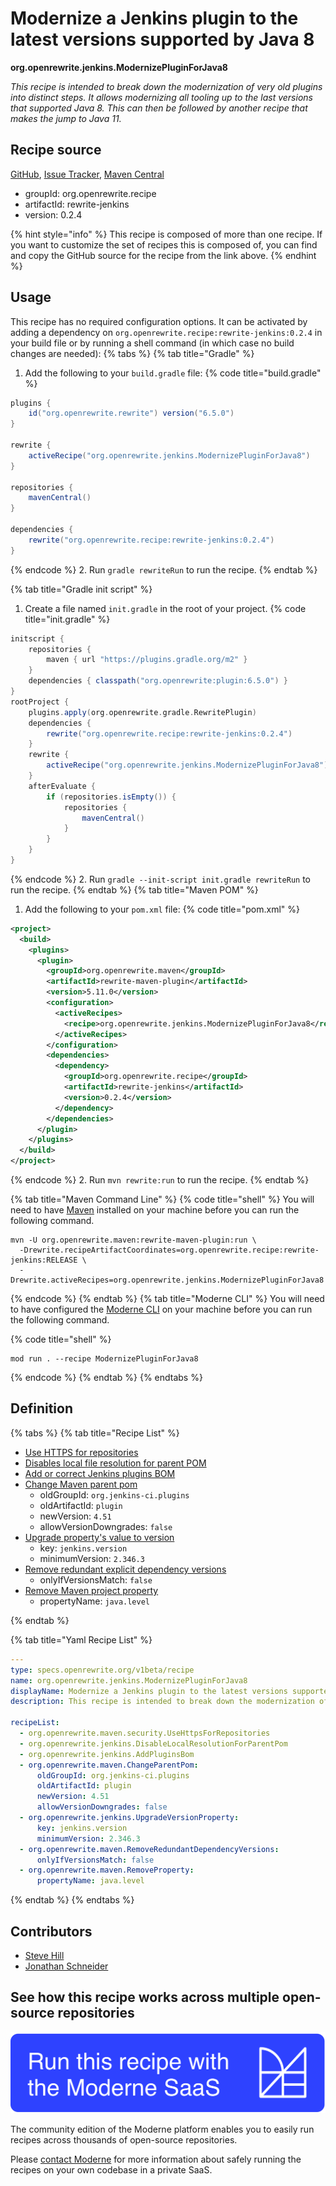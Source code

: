 # Modernize a Jenkins plugin to the latest versions supported by Java 8

**org.openrewrite.jenkins.ModernizePluginForJava8**

_This recipe is intended to break down the modernization of very old plugins into distinct steps. It allows modernizing all tooling up to the last versions that supported Java 8. This can then be followed by another recipe that makes the jump to Java 11._

## Recipe source

[GitHub](https://github.com/openrewrite/rewrite-jenkins/blob/main/src/main/resources/META-INF/rewrite/java-8.yml), [Issue Tracker](https://github.com/openrewrite/rewrite-jenkins/issues), [Maven Central](https://central.sonatype.com/artifact/org.openrewrite.recipe/rewrite-jenkins/0.2.4/jar)

* groupId: org.openrewrite.recipe
* artifactId: rewrite-jenkins
* version: 0.2.4

{% hint style="info" %}
This recipe is composed of more than one recipe. If you want to customize the set of recipes this is composed of, you can find and copy the GitHub source for the recipe from the link above.
{% endhint %}

## Usage

This recipe has no required configuration options. It can be activated by adding a dependency on `org.openrewrite.recipe:rewrite-jenkins:0.2.4` in your build file or by running a shell command (in which case no build changes are needed): 
{% tabs %}
{% tab title="Gradle" %}
1. Add the following to your `build.gradle` file:
{% code title="build.gradle" %}
```groovy
plugins {
    id("org.openrewrite.rewrite") version("6.5.0")
}

rewrite {
    activeRecipe("org.openrewrite.jenkins.ModernizePluginForJava8")
}

repositories {
    mavenCentral()
}

dependencies {
    rewrite("org.openrewrite.recipe:rewrite-jenkins:0.2.4")
}
```
{% endcode %}
2. Run `gradle rewriteRun` to run the recipe.
{% endtab %}

{% tab title="Gradle init script" %}
1. Create a file named `init.gradle` in the root of your project.
{% code title="init.gradle" %}
```groovy
initscript {
    repositories {
        maven { url "https://plugins.gradle.org/m2" }
    }
    dependencies { classpath("org.openrewrite:plugin:6.5.0") }
}
rootProject {
    plugins.apply(org.openrewrite.gradle.RewritePlugin)
    dependencies {
        rewrite("org.openrewrite.recipe:rewrite-jenkins:0.2.4")
    }
    rewrite {
        activeRecipe("org.openrewrite.jenkins.ModernizePluginForJava8")
    }
    afterEvaluate {
        if (repositories.isEmpty()) {
            repositories {
                mavenCentral()
            }
        }
    }
}
```
{% endcode %}
2. Run `gradle --init-script init.gradle rewriteRun` to run the recipe.
{% endtab %}
{% tab title="Maven POM" %}
1. Add the following to your `pom.xml` file:
{% code title="pom.xml" %}
```xml
<project>
  <build>
    <plugins>
      <plugin>
        <groupId>org.openrewrite.maven</groupId>
        <artifactId>rewrite-maven-plugin</artifactId>
        <version>5.11.0</version>
        <configuration>
          <activeRecipes>
            <recipe>org.openrewrite.jenkins.ModernizePluginForJava8</recipe>
          </activeRecipes>
        </configuration>
        <dependencies>
          <dependency>
            <groupId>org.openrewrite.recipe</groupId>
            <artifactId>rewrite-jenkins</artifactId>
            <version>0.2.4</version>
          </dependency>
        </dependencies>
      </plugin>
    </plugins>
  </build>
</project>
```
{% endcode %}
2. Run `mvn rewrite:run` to run the recipe.
{% endtab %}

{% tab title="Maven Command Line" %}
{% code title="shell" %}
You will need to have [Maven](https://maven.apache.org/download.cgi) installed on your machine before you can run the following command.

```shell
mvn -U org.openrewrite.maven:rewrite-maven-plugin:run \
  -Drewrite.recipeArtifactCoordinates=org.openrewrite.recipe:rewrite-jenkins:RELEASE \
  -Drewrite.activeRecipes=org.openrewrite.jenkins.ModernizePluginForJava8
```
{% endcode %}
{% endtab %}
{% tab title="Moderne CLI" %}
You will need to have configured the [Moderne CLI](https://docs.moderne.io/moderne-cli/cli-intro) on your machine before you can run the following command.

{% code title="shell" %}
```shell
mod run . --recipe ModernizePluginForJava8
```
{% endcode %}
{% endtab %}
{% endtabs %}

## Definition

{% tabs %}
{% tab title="Recipe List" %}
* [Use HTTPS for repositories](../maven/security/usehttpsforrepositories.md)
* [Disables local file resolution for parent POM](../jenkins/disablelocalresolutionforparentpom.md)
* [Add or correct Jenkins plugins BOM](../jenkins/addpluginsbom.md)
* [Change Maven parent pom](../maven/changeparentpom.md)
  * oldGroupId: `org.jenkins-ci.plugins`
  * oldArtifactId: `plugin`
  * newVersion: `4.51`
  * allowVersionDowngrades: `false`
* [Upgrade property's value to version](../jenkins/upgradeversionproperty.md)
  * key: `jenkins.version`
  * minimumVersion: `2.346.3`
* [Remove redundant explicit dependency versions](../maven/removeredundantdependencyversions.md)
  * onlyIfVersionsMatch: `false`
* [Remove Maven project property](../maven/removeproperty.md)
  * propertyName: `java.level`

{% endtab %}

{% tab title="Yaml Recipe List" %}
```yaml
---
type: specs.openrewrite.org/v1beta/recipe
name: org.openrewrite.jenkins.ModernizePluginForJava8
displayName: Modernize a Jenkins plugin to the latest versions supported by Java 8
description: This recipe is intended to break down the modernization of very old plugins into distinct steps. It allows modernizing all tooling up to the last versions that supported Java 8. This can then be followed by another recipe that makes the jump to Java 11.

recipeList:
  - org.openrewrite.maven.security.UseHttpsForRepositories
  - org.openrewrite.jenkins.DisableLocalResolutionForParentPom
  - org.openrewrite.jenkins.AddPluginsBom
  - org.openrewrite.maven.ChangeParentPom:
      oldGroupId: org.jenkins-ci.plugins
      oldArtifactId: plugin
      newVersion: 4.51
      allowVersionDowngrades: false
  - org.openrewrite.jenkins.UpgradeVersionProperty:
      key: jenkins.version
      minimumVersion: 2.346.3
  - org.openrewrite.maven.RemoveRedundantDependencyVersions:
      onlyIfVersionsMatch: false
  - org.openrewrite.maven.RemoveProperty:
      propertyName: java.level

```
{% endtab %}
{% endtabs %}

## Contributors
* [Steve Hill](mailto:sghill.dev@gmail.com)
* [Jonathan Schneider](mailto:jkschneider@gmail.com)


## See how this recipe works across multiple open-source repositories

[![Moderne Link Image](/.gitbook/assets/ModerneRecipeButton.png)](https://app.moderne.io/recipes/org.openrewrite.jenkins.ModernizePluginForJava8)

The community edition of the Moderne platform enables you to easily run recipes across thousands of open-source repositories.

Please [contact Moderne](https://moderne.io/product) for more information about safely running the recipes on your own codebase in a private SaaS.
